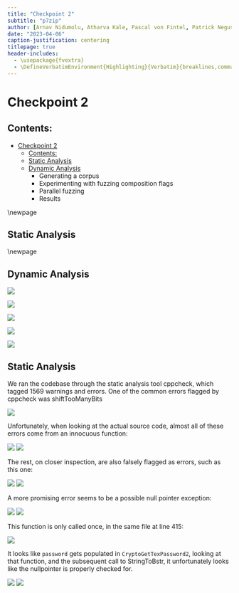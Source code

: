 ```yaml
---
title: "Checkpoint 2"
subtitle: "p7zip"
author: [Arnav Nidumolu, Atharva Kale, Pascal von Fintel, Patrick Negus]
date: "2023-04-06"
caption-justification: centering
titlepage: true
header-includes:
  - \usepackage{fvextra}
  - \DefineVerbatimEnvironment{Highlighting}{Verbatim}{breaklines,commandchars=\\\{\}}
---
```


# Checkpoint 2

## Contents:

- [Checkpoint 2](#checkpoint-2)
  - [Contents:](#contents)
  - [Static Analysis](#static-analysis)
  - [Dynamic Analysis](#dynamic-analysis)
    - Generating a corpus
    - Experimenting with fuzzing composition flags
    - Parallel fuzzing
    - Results

\newpage

## Static Analysis

\newpage

## Dynamic Analysis

![](screenshots/code-ql-results.png)

![](screenshots/afl-fuzzing.png)

![](screenshots/tsan-fuzzing.png)

![](screenshots/msan-fuzzing.png)

![](screenshots/asan-fuzzing.png)

## Static Analysis

We ran the codebase through the static analysis tool cppcheck, which tagged 1569 warnings and errors. One of the common errors flagged by cppcheck was shiftTooManyBits

![](screenshots/cppcheck-bitshift-cpp-1.png)

Unfortunately, when looking at the actual source code, almost all of these errors come from an innocuous function:

![](screenshots/cppcheck-bitshift-source-1.png)
![](screenshots/cppcheck-bitshift-source-2.png)

The rest, on closer inspection, are also falsely flagged as errors, such as this one:

![](screenshots/cppcheck-bitshift-cpp-2.png)
![](screenshots/cppcheck-bitshift-source-3.png)

A more promising error seems to be a possible null pointer exception:

![](screenshots/cppcheck-nullpointer.png)
![](screenshots/cppcheck-nullpointer-source-1.png)

This function is only called once, in the same file at line 415:

![](screenshots/cppcheck-nullpointer-source-2.png)

It looks like `password` gets populated in `CryptoGetTexPassword2`, looking at that function, and the subsequent call to StringToBstr, it unfortunately looks like the nullpointer is properly checked for.

![](screenshots/cppcheck-nullpointer-source-3.png)
![](screenshots/cppcheck-nullpointer-source-4.png)
